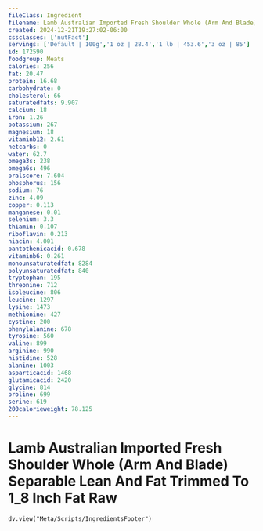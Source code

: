 ```yaml
---
fileClass: Ingredient
filename: Lamb Australian Imported Fresh Shoulder Whole (Arm And Blade) Separable Lean And Fat Trimmed To 1_8 Inch Fat Raw
created: 2024-12-21T19:27:02-06:00
cssclasses: ['nutFact']
servings: ['Default | 100g','1 oz | 28.4','1 lb | 453.6','3 oz | 85']
id: 172590
foodgroup: Meats
calories: 256
fat: 20.47
protein: 16.68
carbohydrate: 0
cholesterol: 66
saturatedfats: 9.907
calcium: 18
iron: 1.26
potassium: 267
magnesium: 18
vitaminb12: 2.61
netcarbs: 0
water: 62.7
omega3s: 238
omega6s: 496
pralscore: 7.604
phosphorus: 156
sodium: 76
zinc: 4.09
copper: 0.113
manganese: 0.01
selenium: 3.3
thiamin: 0.107
riboflavin: 0.213
niacin: 4.001
pantothenicacid: 0.678
vitaminb6: 0.261
monounsaturatedfat: 8284
polyunsaturatedfat: 840
tryptophan: 195
threonine: 712
isoleucine: 806
leucine: 1297
lysine: 1473
methionine: 427
cystine: 200
phenylalanine: 678
tyrosine: 560
valine: 899
arginine: 990
histidine: 528
alanine: 1003
asparticacid: 1468
glutamicacid: 2420
glycine: 814
proline: 699
serine: 619
200calorieweight: 78.125
---
```


# Lamb Australian Imported Fresh Shoulder Whole (Arm And Blade) Separable Lean And Fat Trimmed To 1_8 Inch Fat Raw

```dataviewjs
dv.view("Meta/Scripts/IngredientsFooter")
```